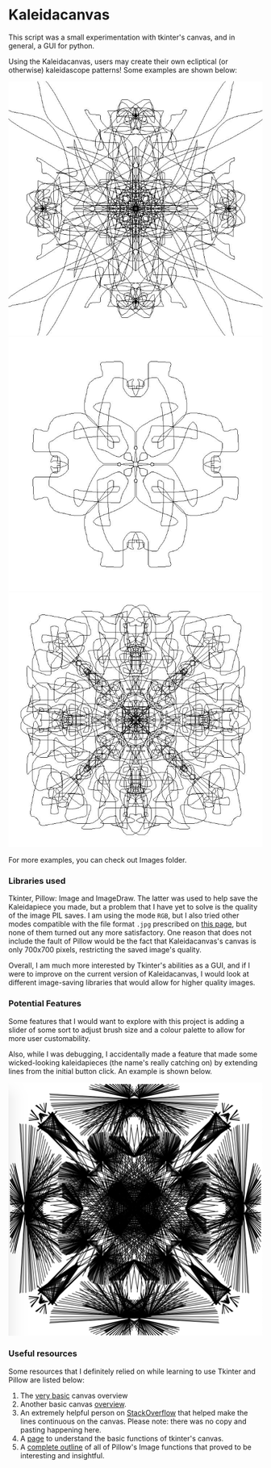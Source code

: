 # Kaleidacanvas

This script was a small experimentation with tkinter's canvas, and in general, a GUI for python.

Using the Kaleidacanvas, users may create their own ecliptical (or otherwise) kaleidascope patterns! Some examples are shown below:

![Example1](https://github.com/SelenaLiu/Kaleidacanvas/blob/master/Images/Eclipsis1.jpg)
![Example2](https://github.com/SelenaLiu/Kaleidacanvas/blob/master/Images/Eclipsis2.jpg)
![Example3](https://github.com/SelenaLiu/Kaleidacanvas/blob/master/Images/Eclipsis3.jpg)


For more examples, you can check out Images folder.

### Libraries used
Tkinter, Pillow: Image and ImageDraw. The latter was used to help save the Kaleidapiece you made, but a problem that
I have yet to solve is the quality of the image PIL saves. I am using the mode `RGB`, but I also tried other modes compatible 
with the file format `.jpg` prescribed on [this page](https://pillow.readthedocs.io/en/stable/handbook/concepts.html#concept-modes), but none of them turned out any more satisfactory. One reason that does not include the fault of Pillow would be the fact that Kaleidacanvas's canvas is only 700x700 pixels, restricting the saved image's quality.

Overall, I am much more interested by Tkinter's abilities as a GUI, and if I were to improve on the current version of Kaleidacanvas, I would look at different image-saving libraries that would allow for higher quality images.

### Potential Features
Some features that I would want to explore with this project is adding a slider of some sort to adjust brush size and a colour palette to allow for more user customability.

Also, while I was debugging, I accidentally made a feature that made some wicked-looking kaleidapieces (the name's really catching on) by extending lines from the initial button click. An example is shown below.

![kaleidapiece](https://github.com/SelenaLiu/Kaleidacanvas/blob/master/Images/Screen%20Shot%202019-06-16%20at%201.10.26%20PM.png)

### Useful resources
Some resources that I definitely relied on while learning to use Tkinter and Pillow are listed below:

1. The [very basic](https://www.python-course.eu/tkinter_canvas.php) canvas overview
1. Another basic canvas [overview](http://effbot.org/tkinterbook/canvas.htm).
1. An extremely helpful person on [StackOverflow](https://stackoverflow.com/questions/52146562/python-tkinter-paint-how-to-paint-smoothly-and-save-images-with-a-different) that helped make the lines continuous on the canvas. 
    Please note: there was no copy and pasting happening here.
1. A [page](https://www.tutorialspoint.com/python/tk_pack.htm) to understand the basic functions of tkinter's canvas.
1. A [complete outline](https://pillow.readthedocs.io/en/stable/reference/Image.html#attributes) of all of Pillow's Image functions that proved to be interesting and insightful.

